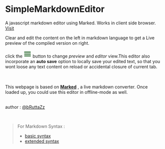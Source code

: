 # SimpleMarkdownEditor

A javascript markdown editor using Marked. Works in client side browser. [Visit]("https://bruttazz.github.io/SimpleMarkdownEditor")

Clear and edit the content on the left in markdown language to get a Live preview of the compiled version on right.

   click the <img src="images/burg.png" width=25> button to change *preview* and *editor* view.This editor also incorporate an **auto save** option to locally save your edited text, so that you wont loose any text content on reload or accidental closure of current tab.


<br> <br> This webpage is based on **[Marked](https://github.com/markedjs/marked)** , a live markdown converter. Once loaded up, you could use this editor in offline-mode as well.

<br> author : [@bRuttaZz](https://github.com/bRuttaZz)

<br> 

> For Markdown Syntax : 
> * [basic syntax](https://www.markdownguide.org/basic-syntax/)
> * [extended syntax](https://www.markdownguide.org/extended-syntax/) 
